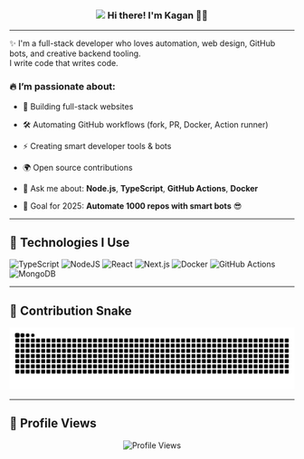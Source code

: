 <!-- Heading -->
<h3 align="center">
  <img src="https://raw.githubusercontent.com/MartinHeinz/MartinHeinz/master/wave.gif" width="30px" />
  Hi there! I'm Kagan 👨‍💻
</h3>

---

✨ I'm a full-stack developer who loves automation, web design, GitHub bots, and creative backend tooling.  
I write code that writes code.

### 🔥 I’m passionate about:
- 🚀 Building full-stack websites  
- 🛠️ Automating GitHub workflows (fork, PR, Docker, Action runner)  
- ⚡ Creating smart developer tools & bots  
- 🌍 Open source contributions

- 💬 Ask me about: **Node.js**, **TypeScript**, **GitHub Actions**, **Docker**  
- 🎯 Goal for 2025: **Automate 1000 repos with smart bots** 😎

---

## 🚀 Technologies I Use

![TypeScript](https://img.shields.io/badge/-TypeScript-007ACC?style=for-the-badge&logo=typescript)
![NodeJS](https://img.shields.io/badge/-NodeJS-339933?style=for-the-badge&logo=nodedotjs)
![React](https://img.shields.io/badge/-React-61DAFB?style=for-the-badge&logo=react)
![Next.js](https://img.shields.io/badge/-Next.js-000000?style=for-the-badge&logo=nextdotjs)
![Docker](https://img.shields.io/badge/-Docker-2496ED?style=for-the-badge&logo=docker)
![GitHub Actions](https://img.shields.io/badge/-GitHub%20Actions-2088FF?style=for-the-badge&logo=githubactions)
![MongoDB](https://img.shields.io/badge/-MongoDB-47A248?style=for-the-badge&logo=mongodb)

---

## 🐍 Contribution Snake

<p align="center">
  <img src="https://github.com/kagan-dev/kagan-dev/blob/output/github-contribution-grid-snake.svg" alt="Snake animation" />
</p>

---

## 👀 Profile Views

<p align="center">
  <img src="https://komarev.com/ghpvc/?username=kagan-dev&label=Profile%20views&color=2ecc71&style=flat" alt="Profile Views" />
</p>
